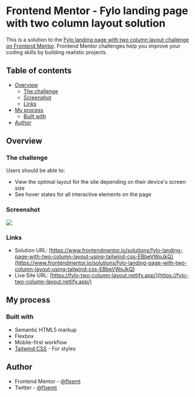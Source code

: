 # Frontend Mentor - Fylo landing page with two column layout solution

This is a solution to the [Fylo landing page with two column layout challenge on Frontend Mentor](https://www.frontendmentor.io/challenges/fylo-landing-page-with-two-column-layout-5ca5ef041e82137ec91a50f5). Frontend Mentor challenges help you improve your coding skills by building realistic projects.

## Table of contents

- [Overview](#overview)
  - [The challenge](#the-challenge)
  - [Screenshot](#screenshot)
  - [Links](#links)
- [My process](#my-process)
  - [Built with](#built-with)
- [Author](#author)

## Overview

### The challenge

Users should be able to:

- View the optimal layout for the site depending on their device's screen size
- See hover states for all interactive elements on the page

### Screenshot

![](https://i.imgur.com/Vcy0POF.jpg)

### Links

- Solution URL: [https://www.frontendmentor.io/solutions/fylo-landing-page-with-two-column-layout-using-tailwind-css-EBbeVWoJkQ](https://www.frontendmentor.io/solutions/fylo-landing-page-with-two-column-layout-using-tailwind-css-EBbeVWoJkQ)
- Live Site URL: [https://fylo-two-column-layout.netlify.app/](https://fylo-two-column-layout.netlify.app/)

## My process

### Built with

- Semantic HTML5 markup
- Flexbox
- Mobile-first workflow
- [Tailwind CSS](https://tailwindcss.com/) - For styles

## Author

- Frontend Mentor - [@flxemt](https://www.frontendmentor.io/profile/flxemt)
- Twitter - [@flxemt](https://www.twitter.com/flxemt)

